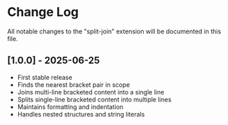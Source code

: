 # Change Log

All notable changes to the "split-join" extension will be documented in this file.

## [1.0.0] - 2025-06-25

- First stable release
- Finds the nearest bracket pair in scope
- Joins multi-line bracketed content into a single line
- Splits single-line bracketed content into multiple lines
- Maintains formatting and indentation
- Handles nested structures and string literals
